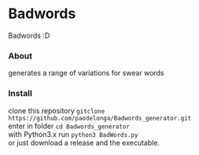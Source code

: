 # Badwords
 Badwords :D
### About
generates a range of variations for swear words

### Install

clone this repository `gitclone https://github.com/paodelonga/Badwords_generator.git` <br>
enter in folder `cd Badwords_generator`<br>
with Python3.x run `python3 BadWords.py`<br>
or just download a release and the executable.<br>
